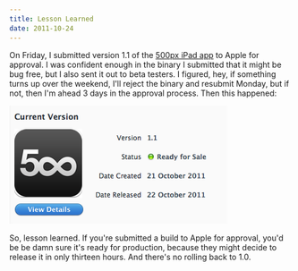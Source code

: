 ```yaml
---
title: Lesson Learned
date: 2011-10-24
---
```



On Friday, I submitted version 1.1 of the [500px iPad app](http://500px.com/ipad) to Apple for approval. I was confident enough in the binary I submitted that it might be bug free, but I also sent it out to beta testers. I figured, hey, if something turns up over the weekend, I'll reject the binary and resubmit Monday, but if not, then I'm ahead 3 days in the approval process. Then this happened:

![](1F5818374832491F94F9F61016EC7C9A.png)

So, lesson learned. If you're submitted a build to Apple for approval, you'd be be damn sure it's ready for production, because they might decide to release it in only thirteen hours. And there's no rolling back to 1.0.


  